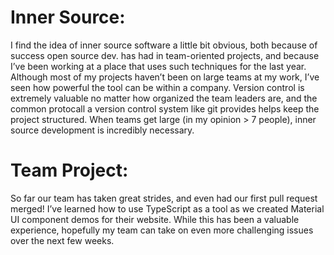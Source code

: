 # Inner Source:
I find the idea of inner source software a little bit obvious, both because of success open source dev. has had in team-oriented projects, and because I’ve been working at a place that uses such techniques for the last year. Although most of my projects haven’t been on large teams at my work, I’ve seen how powerful the tool can be within a company. Version control is extremely valuable no matter how organized the team leaders are, and the common protocall a version control system like git provides helps keep the project structured. When teams get large (in my opinion > 7 people), inner source development is incredibly necessary.

# Team Project:
So far our team has taken great strides, and even had our first pull request merged! I’ve learned how to use TypeScript as a tool as we created Material UI component demos for their website. While this has been a valuable experience, hopefully my team can take on even more challenging issues over the next few weeks.
